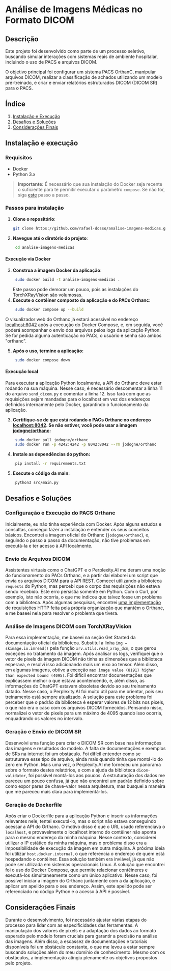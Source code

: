 # Análise de Imagens Médicas no Formato DICOM

## Descrição

Este projeto foi desenvolvido como parte de um processo seletivo, buscando simular interações com sistemas reais de ambiente hospitalar, incluindo o uso de PACS e arquivos DICOM.

O objetivo principal foi configurar um sistema PACS OrthanC, manipular arquivos DICOM, realizar a classificação de achados utilizando um modelo pré-treinado, e criar e enviar relatórios estruturados DICOM (DICOM SR) para o PACS.

## Índice

1. [Instalação e Execução](#instalação-e-execução)
2. [Desafios e Soluções](#desafios-e-soluções)
3. [Considerações Finais](#considerações-finais)

## Instalação e execução

### Requisitos

- Docker
- Python 3.x

> **Importante:** É necessário que sua instalação do Docker seja recente o suficiente para te permitir executar o parâmetro `compose`. Se não for, siga [este](https://docs.docker.com/engine/install) passo a passo.

### Passos para instalação

1. **Clone o repositório**:

   ```bash
   git clone https://github.com/rafael-dosso/analise-imagens-medicas.git
   ```
2. **Navegue até o diretório do projeto**:

   ```bash
    cd analise-imagens-medicas
   ```

#### Execução via Docker

3. **Construa a imagem Docker da aplicação**:
   ```bash
    sudo docker build -t analise-imagens-medicas .
   ```
   Este passo pode demorar um pouco, pois as instalações do TorchXRayVision são volumosas.
4. **Execute o contêiner composto da aplicação e do PACs Orthanc**:
   ```bash
    sudo docker compose up --build
   ```

O visualizador web do Orthanc já estará acessível no endereço [localhost:8042](http://localhost:8042) após a execução do Docker Compose, e, em seguida, você poderá acompanhar o envio dos arquivos pelos logs da aplicação Python. Se for pedida alguma autenticação no PACs, o usuário e senha são ambos "orthanc".

5. **Após o uso, termine a aplicação:**
   ```bash
    sudo docker compose down
   ```

#### Execução local

Para executar a aplicação Python localmente, a API do Orthanc deve estar rodando na sua máquina. Nesse caso, é necessário descomentar a linha 11 do arquivo `send_dicom.py` e comentar a linha 12. Isso fará com que as requisições sejam mandadas para o localhost em vez dos endereços definidos internamente pelo Docker, garantindo o funcionamento da aplicação.

3. **Certifique-se de que está rodando o PACs Orthanc no endereço [localhost:8042](http://localhost:8042). Se não estiver, você pode usar a imagem [jodogne/orthanc](https://orthanc.uclouvain.be/book/users/docker.html):**
   ```bash
    sudo docker pull jodogne/orthanc
    sudo docker run -p 4242:4242 -p 8042:8042 --rm jodogne/orthanc
   ```
4. **Instale as dependências do python:**
   ```bash
    pip install -r requirements.txt
   ```
5. **Execute o código da main:**
   ```bash
    python3 src/main.py
   ```

## Desafios e Soluções

### Configuração e Execução do PACS Orthanc

Inicialmente, eu não tinha experiência com Docker. Após alguns estudos e consultas, consegui fazer a instalação e entender os seus conceitos básicos. Encontrei a imagem oficial do Orthanc (`jodogne/orthanc`), e, seguindo o passo a passo da documentação, não tive problemas em executá-la e ter acesso à API localmente.

### Envio de Arquivos DICOM

Assistentes virtuais como o ChatGPT e o Perplexity.AI me deram uma noção do funcionamento do PACs Orthanc, e a partir daí elaborei um script que envia os arquivos DICOM para a API REST. Comecei utilizando a biblioteca `requests` do Python, mas percebi que o corpo das requisições não estava sendo recebido. Este erro persistia somente em Python. Com o Curl, por exemplo, isto não ocorria, o que me indicou que talvez fosse um problema com a biblioteca. Após algumas pesquisas, encontrei [uma implementação](https://orthanc.uclouvain.be/hg/orthanc/file/Orthanc-1.12.4/OrthancServer/Resources/Samples/ImportDicomFiles/ImportDicomFiles.py) de requisições HTTP feita pela própria organização que mantém o Orthanc, e me baseei nela para resolver o problema que tivera.

### Análise de Imagens DICOM com TorchXRayVision

Para essa implementação, me baseei na seção Get Started da documentação oficial da biblioteca. Substituí a linha `img = skimage.io.imread()` pela função `xrv.utils.read_xray_dcm`, o que gerou exceções no tratamento da imagem. Após analisar os logs, verifiquei que o vetor de pixels da imagem DICOM não tinha as dimensões que a biblioteca esperava, e resolvi isso adicionando mais um eixo ao tensor.
Além disso, em algumas imagens, obtive a exceção `max image value (8191) higher than expected bound (4095)`. Foi difícil encontrar documentações que explicassem melhor o que estava acontencendo, e, além disso, as informações do ChatGPT estavam obsoletas devido ao seu treinamento datado. Nesse caso, o Perplexity.AI foi muito útil para me orientar, pois seu treinamento está sempre atualizado. A solução para este problema foi perceber que o padrão da biblioteca é esperar valores de 12 bits nos pixels, o que não era o caso com os arquivos DICOM fornecidos. Pensando nisso, normalizei o vetor de pixels para um máximo de 4095 quando isso ocorria, enquadrando os valores no intervalo.

### Geração e Envio de DICOM SR

Desenvolvi uma função para criar o DICOM SR com base nas informações das imagens e resultados do modelo. A falta de documentações e exemplos de SRs na internet foi um obstáculo. Foi difícil entender como se estruturava esse tipo de arquivo, ainda mais quando tinha que montá-lo do zero em Python. Mais uma vez, o Perplexity.AI me forneceu um panorama sobre o formato destes relatórios, e com a ajuda da biblioteca `dicom-validator`, foi possível montá-los aos poucos. A estruturação dos dados me pareceu um pouco confusa, já que não encontrei um padrão definido sobre como expor pares de chave-valor nessa arquitetura, mas busquei a maneira que me pareceu mais clara para implementá-los.

### Geração de Dockerfile

Após criar o Dockerfile para a aplicação Python e inserir as informações relevantes nele, tentei executá-lo, mas o script não estava conseguindo acessar a API do Orthanc. O motivo disso é que o URL usado referenciava o `localhost`, e provavelmente o localhost interno do contêiner não aponta para o mesmo endereço da minha máquina. Nesse contexto, considerei utilizar o IP estático da minha máquina, mas o problema disso era a impossibilidade de execução da imagem em outra máquina. A próxima ideia foi utilizar `host.docker.internal`, o que referencia o endereço de quem está hospedando o contêiner. Essa solução também era inviável, já que não pode ser utilizada em sistemas operacionais Linux.
A solução que encontrei foi o uso do Docker Compose, que permite relacionar contêineres e executá-los simultaneamente como um único aplicativo. Nesse caso, foi possível iniciar a imagem do Orthanc juntamente com a da aplicação, e aplicar um apelido para o seu endereço. Assim, este apelido pode ser referenciado no código Python e o acesso à API é possível.

## Considerações Finais

Durante o desenvolvimento, foi necessário ajustar várias etapas do processo para lidar com as especificidades das ferramentas. A manipulação dos valores de pixels e a adaptação dos dados ao formato esperado pelo modelo foram cruciais para garantir a precisão na análise das imagens. Além disso, a escassez de documentações e tutoriais disponíveis foi um obstáculo constante, o que me levou a estar sempre buscando soluções além do meu domínio de conhecimento. Mesmo com os obstáculos, a implementação atingiu plenamente os objetivos propostos pelo projeto.
